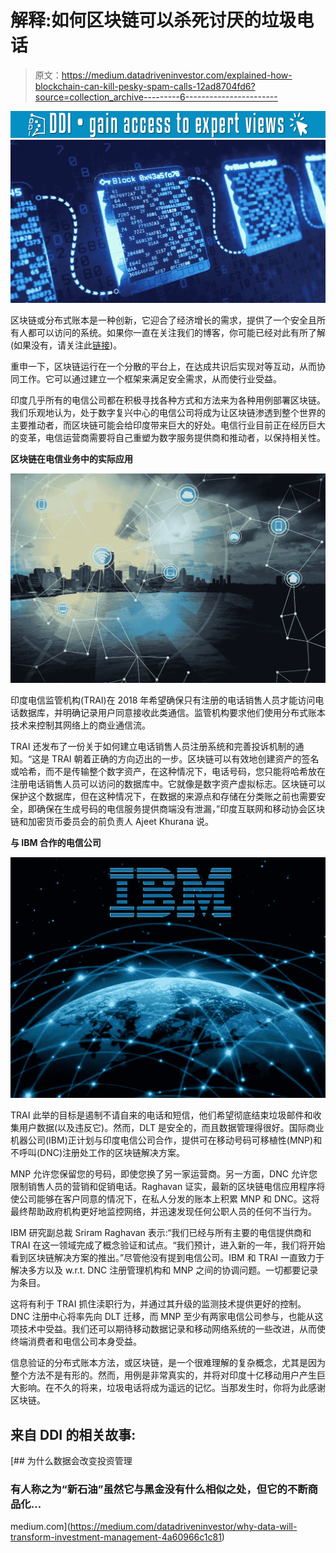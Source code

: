 # 解释:如何区块链可以杀死讨厌的垃圾电话

> 原文：<https://medium.datadriveninvestor.com/explained-how-blockchain-can-kill-pesky-spam-calls-12ad8704fd6?source=collection_archive---------6----------------------->

[![](img/3e48ba3d60b502e72db2aaa79ee26065.png)](http://www.track.datadriveninvestor.com/1B9E)![](img/5d1ca9aa2dd57b82992d3f88cf3747e5.png)

区块链或分布式账本是一种创新，它迎合了经济增长的需求，提供了一个安全且所有人都可以访问的系统。如果你一直在关注我们的博客，你可能已经对此有所了解(如果没有，请关注此[链接](https://medium.com/datadriveninvestor/will-blockchain-transform-india-f121438d0c1c))。

重申一下，区块链运行在一个分散的平台上，在达成共识后实现对等互动，从而协同工作。它可以通过建立一个框架来满足安全需求，从而使行业受益。

印度几乎所有的电信公司都在积极寻找各种方式和方法来为各种用例部署区块链。我们乐观地认为，处于数字复兴中心的电信公司将成为让区块链渗透到整个世界的主要推动者，而区块链可能会给印度带来巨大的好处。电信行业目前正在经历巨大的变革，电信运营商需要将自己重塑为数字服务提供商和推动者，以保持相关性。

**区块链在电信业务中的实际应用**

![](img/d282913e2fcf1157d826b8e083a9d5de.png)

印度电信监管机构(TRAI)在 2018 年希望确保只有注册的电话销售人员才能访问电话数据库，并明确记录用户同意接收此类通信。监管机构要求他们使用分布式账本技术来控制其网络上的商业通信流。

TRAI 还发布了一份关于如何建立电话销售人员注册系统和完善投诉机制的通知。“这是 TRAI 朝着正确的方向迈出的一步。区块链可以有效地创建资产的签名或哈希，而不是传输整个数字资产，在这种情况下，电话号码，您只能将哈希放在注册电话销售人员可以访问的数据库中。它就像是数字资产虚拟标志。区块链可以保护这个数据库，但在这种情况下，在数据的来源点和存储在分类账之前也需要安全，即确保在生成号码的电信服务提供商端没有泄漏，”印度互联网和移动协会区块链和加密货币委员会的前负责人 Ajeet Khurana 说。

**与 IBM 合作的电信公司**

![](img/db33ece8af747485ad58443474c53937.png)

TRAI 此举的目标是遏制不请自来的电话和短信，他们希望彻底结束垃圾邮件和收集用户数据(以及违反它)。然而，DLT 是安全的，而且数据管理得很好。国际商业机器公司(IBM)正计划与印度电信公司合作，提供可在移动号码可移植性(MNP)和不呼叫(DNC)注册处工作的区块链解决方案。

MNP 允许您保留您的号码，即使您换了另一家运营商。另一方面，DNC 允许您限制销售人员的营销和促销电话。Raghavan 证实，最新的区块链电信应用程序将使公司能够在客户同意的情况下，在私人分发的账本上积累 MNP 和 DNC。这将最终帮助政府机构更好地监控网络，并迅速发现任何公职人员的任何不当行为。

IBM 研究副总裁 Sriram Raghavan 表示:“我们已经与所有主要的电信提供商和 TRAI 在这一领域完成了概念验证和试点。“我们预计，进入新的一年，我们将开始看到区块链解决方案的推出。”尽管他没有提到电信公司。IBM 和 TRAI 一直致力于解决多方以及 w.r.t. DNC 注册管理机构和 MNP 之间的协调问题。一切都要记录为条目。

这将有利于 TRAI 抓住渎职行为，并通过其升级的监测技术提供更好的控制。DNC 注册中心将率先向 DLT 迁移，而 MNP 至少有两家电信公司参与，也能从这项技术中受益。我们还可以期待移动数据记录和移动网络系统的一些改进，从而使终端消费者和电信公司本身受益。

信息验证的分布式账本方法，或区块链，是一个很难理解的复杂概念，尤其是因为整个方法不是有形的。然而，用例是非常真实的，并将对印度十亿移动用户产生巨大影响。在不久的将来，垃圾电话将成为遥远的记忆。当那发生时，你将为此感谢区块链。

## 来自 DDI 的相关故事:

[](https://medium.com/datadriveninvestor/why-data-will-transform-investment-management-4a60966c1c81) [## 为什么数据会改变投资管理

### 有人称之为“新石油”虽然它与黑金没有什么相似之处，但它的不断商品化…

medium.com](https://medium.com/datadriveninvestor/why-data-will-transform-investment-management-4a60966c1c81)